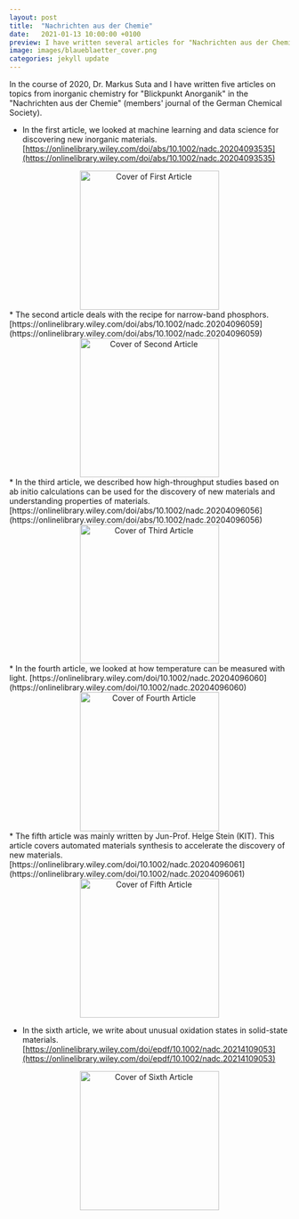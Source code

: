 ```yaml
---
layout: post
title:  "Nachrichten aus der Chemie"
date:   2021-01-13 10:00:00 +0100
preview: I have written several articles for "Nachrichten aus der Chemie" in German. 
image: images/blaueblaetter_cover.png
categories: jekyll update
---
```

In the course of 2020, Dr. Markus Suta and I have written five articles on topics from inorganic chemistry for "Blickpunkt Anorganik" in the "Nachrichten aus der Chemie" (members' journal of the German Chemical Society).

* In the first article, we looked at machine learning and data science for discovering new inorganic materials. [https://onlinelibrary.wiley.com/doi/abs/10.1002/nadc.20204093535](https://onlinelibrary.wiley.com/doi/abs/10.1002/nadc.20204093535)

<div align="center"><img src="../../../../../images/blaueblaetter_1.png" alt="Cover of First Article" title="First Article Cover" width="250" /></div>
* The second article deals with the recipe for narrow-band phosphors. [https://onlinelibrary.wiley.com/doi/abs/10.1002/nadc.20204096059](https://onlinelibrary.wiley.com/doi/abs/10.1002/nadc.20204096059)

<div align="center"><img src="../../../../../images/blaueblaetter_2.png" alt="Cover of Second Article" title="Second Article Cover" width="250" /></div>
* In the third article, we described how high-throughput studies based on ab initio calculations can be used for the discovery of new materials and understanding properties of materials. [https://onlinelibrary.wiley.com/doi/abs/10.1002/nadc.20204096056](https://onlinelibrary.wiley.com/doi/abs/10.1002/nadc.20204096056)

<div align="center"><img src="../../../../../images/blaueblaetter_3.png" alt="Cover of Third Article" title="Third Article Cover" width="250" /></div>
* In the fourth article, we looked at how temperature can be measured with light. [https://onlinelibrary.wiley.com/doi/10.1002/nadc.20204096060](https://onlinelibrary.wiley.com/doi/10.1002/nadc.20204096060)

<div align="center"><img src="../../../../../images/blaueblaetter_4.png" alt="Cover of Fourth Article" title="Fourth Article Cover" width="250" /></div>
* The fifth article was mainly written by Jun-Prof. Helge Stein (KIT). This article covers automated materials synthesis to accelerate the discovery of new materials. [https://onlinelibrary.wiley.com/doi/10.1002/nadc.20204096061](https://onlinelibrary.wiley.com/doi/10.1002/nadc.20204096061)

<div align="center"><img src="../../../../../images/blaueblaetter_5.png" alt="Cover of Fifth Article" title="Fifth Article Cover" width="250" /></div>

* In the sixth article, we write about unusual oxidation states in solid-state materials. [https://onlinelibrary.wiley.com/doi/epdf/10.1002/nadc.20214109053](https://onlinelibrary.wiley.com/doi/epdf/10.1002/nadc.20214109053)

<div align="center"><img src)"../../../../../images/blaueblaetter_5.png" alt="Cover of Sixth Article" title="Sixth Article Cover" width="250" /></div>



